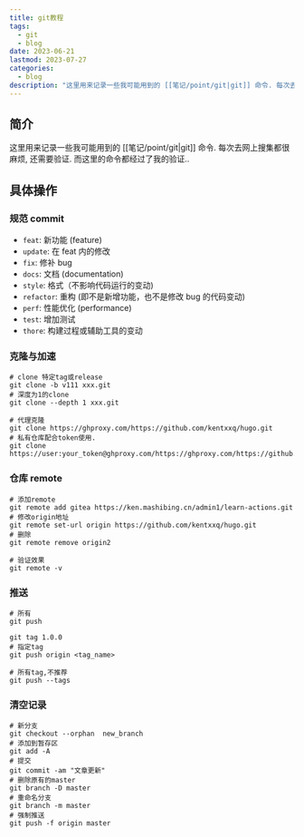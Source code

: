 ```yaml
---
title: git教程
tags:
  - git
  - blog
date: 2023-06-21
lastmod: 2023-07-27
categories:
  - blog
description: "这里用来记录一些我可能用到的 [[笔记/point/git|git]] 命令. 每次去网上搜集都很麻烦, 还需要验证. 而这里的命令都经过了我的验证.."
---
```


## 简介

这里用来记录一些我可能用到的 [[笔记/point/git|git]] 命令. 每次去网上搜集都很麻烦, 还需要验证. 而这里的命令都经过了我的验证..

## 具体操作

### 规范 commit

- `feat`: 新功能 (feature)
- `update`: 在 feat 内的修改
- `fix`: 修补 bug
- `docs`: 文档 (documentation)
- `style`: 格式（不影响代码运行的变动)  
- `refactor`: 重构 (即不是新增功能，也不是修改 bug 的代码变动)
- `perf`: 性能优化 (performance)
- `test`: 增加测试
- `thore`: 构建过程或辅助工具的变动

### 克隆与加速

```shell
# clone 特定tag或release
git clone -b v111 xxx.git
# 深度为1的clone
git clone --depth 1 xxx.git

# 代理克隆
git clone https://ghproxy.com/https://github.com/kentxxq/hugo.git
# 私有仓库配合token使用.
git clone https://user:your_token@ghproxy.com/https://ghproxy.com/https://github.com/kentxxq/hugo.git
```

### 仓库 remote

```shell
# 添加remote
git remote add gitea https://ken.mashibing.cn/admin1/learn-actions.git
# 修改origin地址
git remote set-url origin https://github.com/kentxxq/hugo.git
# 删除
git remote remove origin2

# 验证效果
git remote -v
```

### 推送

```shell
# 所有
git push

git tag 1.0.0
# 指定tag
git push origin <tag_name>

# 所有tag,不推荐
git push --tags
```

### 清空记录

```shell
# 新分支
git checkout --orphan  new_branch
# 添加到暂存区
git add -A
# 提交
git commit -am "文章更新"
# 删除原有的master
git branch -D master
# 重命名分支
git branch -m master
# 强制推送
git push -f origin master
```
